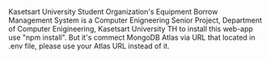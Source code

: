 Kasetsart University Student Organization's Equipment Borrow Management System is a Computer Enigneering Senior Project, 
Department of Computer Enigineering, Kasetsart University TH
to install this web-app use "npm install". 
But it's commect MongoDB Atlas via URL that located in .env file, 
please use your Atlas URL instead of it.
